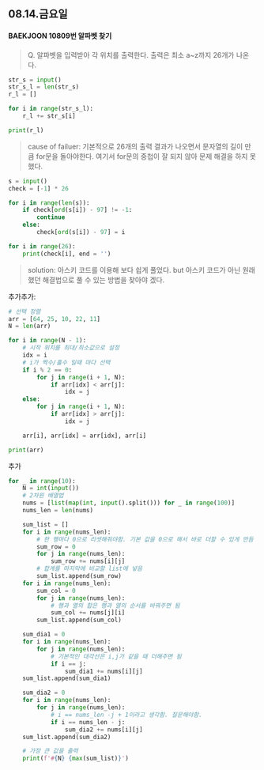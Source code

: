 ## 08.14.금요일

#### BAEKJOON 10809번 알파벳 찾기

> Q. 알파벳을 입력받아 각 위치를 출력한다. 출력은 최소 a~z까지 26개가 나온다.



```python
str_s = input()
str_s_l = len(str_s)
r_l = []

for i in range(str_s_l):
    r_l += str_s[i]

print(r_l)
```

> cause of failuer: 기본적으로 26개의 출력 결과가 나오면서 문자열의 길이 만큼 for문을 돌아야한다. 여기서 for문의 중첩이 잘 되지 않아 문제 해결을 하지 못했다.



```python
s = input()
check = [-1] * 26

for i in range(len(s)):
    if check[ord(s[i]) - 97] != -1:
        continue
    else:
        check[ord(s[i]) - 97] = i

for i in range(26):
    print(check[i], end = '')
```

> solution: 아스키 코드를 이용해 보다 쉽게 풀었다. but 아스키 코드가 아닌 원래 했던 해결법으로 풀 수 있는 방법을 찾아야 겠다.



추가추가:

```python
# 선택 정렬
arr = [64, 25, 10, 22, 11]
N = len(arr)

for i in range(N - 1):
    # 시작 위치를 최대/최소값으로 설정
    idx = i
    # i가 짝수/홀수 일때 마다 선택
    if i % 2 == 0:
        for j in range(i + 1, N):
            if arr[idx] < arr[j]:
                idx = j
    else:
        for j in range(i + 1, N):
            if arr[idx] > arr[j]:
                idx = j

    arr[i], arr[idx] = arr[idx], arr[i]

print(arr)
```





추가

```python
for _ in range(10):
    N = int(input())
    # 2차원 배열법
    nums = [list(map(int, input().split())) for _ in range(100)]
    nums_len = len(nums)

    sum_list = []
    for i in range(nums_len):
        # 한 행마다 0으로 리셋해줘야함. 기본 값을 0으로 해서 바로 더할 수 있게 만듬
        sum_row = 0
        for j in range(nums_len):
            sum_row += nums[i][j]
        # 합계를 마지막에 비교할 list에 넣음
        sum_list.append(sum_row)
    for i in range(nums_len):
        sum_col = 0
        for j in range(nums_len):
            # 행과 열의 합은 행과 열의 순서를 바꿔주면 됨
            sum_col += nums[j][i]
        sum_list.append(sum_col)

    sum_dia1 = 0
    for i in range(nums_len):
        for j in range(nums_len):
            # 기본적인 대각선은 i,j가 같을 때 더해주면 됨
            if i == j:
                sum_dia1 += nums[i][j]
    sum_list.append(sum_dia1)

    sum_dia2 = 0
    for i in range(nums_len):
        for j in range(nums_len):
            # i == nums_len -j + 1이라고 생각함. 질문해야함.
            if i == nums_len - j:
                sum_dia2 += nums[i][j]
    sum_list.append(sum_dia2)

    # 가장 큰 값을 출력
    print(f'#{N} {max(sum_list)}')
```

